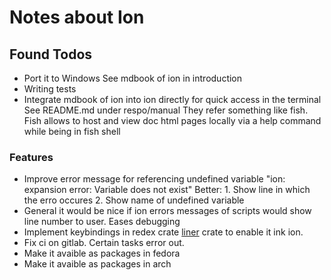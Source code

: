 # Notes about Ion


## Found Todos 

- Port it to Windows
  See mdbook of ion in introduction 
- Writing tests
- Integrate mdbook of ion into ion directly for quick access in the terminal   
  See README.md under respo/manual
  They refer something like fish. Fish allows to host and view doc html pages 
  locally via a help command while being in  fish shell

### Features

- Improve error message for referencing undefined variable 
  "ion: expansion error: Variable does not exist" 
  Better: 1. Show line in which the erro occures
          2. Show name of undefined variable
- General it would be nice if ion errors messages of scripts would show line number to user.
  Eases debugging
- Implement keybindings in redex crate [liner](https://gitlab.redox-os.org/redox-os/liner) crate to enable it ink ion.
- Fix ci on gitlab. Certain tasks error out.
- Make it avaible as packages in fedora
- Make it avaible as packages in arch

